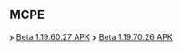 ## MCPE
⦔ [Beta 1.19.60.27 APK](https://www.mediafire.com/file/du6r4un30zbjb5j)
⦔ [Beta 1.19.70.26 APK](https://drive.google.com/file/d/124fvZ_hJ0SoCfpxJ5YP32PXtWbJM-eyS/view?usp=sharing)
